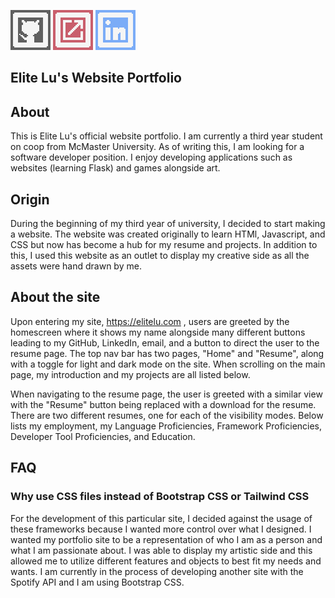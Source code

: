 [![](https://raw.githubusercontent.com/honkita/MD-Links/main/Pixel_GitHub.svg)](https://github.com/honkita) [![](https://raw.githubusercontent.com/honkita/MD-Links/main/Pixel_Link.svg)](https://elitelu.com) [![](https://raw.githubusercontent.com/honkita/MD-Links/main/Pixel_LinkedIn.svg)](https://www.linkedin.com/in/elitelu/)

## Elite Lu's Website Portfolio

## About

This is Elite Lu's official website portfolio.
I am currently a third year student on coop from McMaster University. As of writing this, I am looking for a software developer position. I enjoy developing applications such as websites (learning Flask) and games alongside art.

## Origin

During the beginning of my third year of university, I decided to start making a website. The website was created originally to learn HTMl, Javascript, and CSS but now has become a hub for my resume and projects. In addition to this, I used this website as an outlet to display my creative side as all the assets were hand drawn by me.

## About the site

Upon entering my site, https://elitelu.com , users are greeted by the homescreen where it shows my name alongside many different buttons leading to my GitHub, LinkedIn, email, and a button to direct the user to the resume page. The top nav bar has two pages, "Home" and "Resume", along with a toggle for light and dark mode on the site. When scrolling on the main page, my introduction and my projects are all listed below.

When navigating to the resume page, the user is greeted with a similar view with the "Resume" button being replaced with a download for the resume. There are two different resumes, one for each of the visibility modes. Below lists my employment, my Language Proficiencies, Framework Proficiencies, Developer Tool Proficiencies, and Education.

## FAQ

### Why use CSS files instead of Bootstrap CSS or Tailwind CSS

For the development of this particular site, I decided against the usage of these frameworks because I wanted more control over what I designed. I wanted my portfolio site to be a representation of who I am as a person and what I am passionate about. I was able to display my artistic side and this allowed me to utilize different features and objects to best fit my needs and wants. I am currently in the process of developing another site with the Spotify API and I am using Bootstrap CSS.
